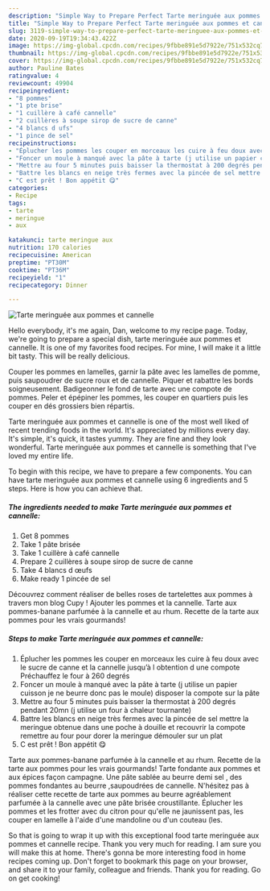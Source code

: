 ```yaml
---
description: "Simple Way to Prepare Perfect Tarte meringuée aux pommes et cannelle"
title: "Simple Way to Prepare Perfect Tarte meringuée aux pommes et cannelle"
slug: 3119-simple-way-to-prepare-perfect-tarte-meringuee-aux-pommes-et-cannelle
date: 2020-09-19T19:34:43.422Z
image: https://img-global.cpcdn.com/recipes/9fbbe891e5d7922e/751x532cq70/tarte-meringuee-aux-pommes-et-cannelle-photo-principale-de-la-recette.jpg
thumbnail: https://img-global.cpcdn.com/recipes/9fbbe891e5d7922e/751x532cq70/tarte-meringuee-aux-pommes-et-cannelle-photo-principale-de-la-recette.jpg
cover: https://img-global.cpcdn.com/recipes/9fbbe891e5d7922e/751x532cq70/tarte-meringuee-aux-pommes-et-cannelle-photo-principale-de-la-recette.jpg
author: Pauline Bates
ratingvalue: 4
reviewcount: 49904
recipeingredient:
- "8 pommes"
- "1 pte brise"
- "1 cuillère à café cannelle"
- "2 cuillères à soupe sirop de sucre de canne"
- "4 blancs d ufs"
- "1 pince de sel"
recipeinstructions:
- "Éplucher les pommes les couper en morceaux les cuire à feu doux avec le sucre de canne et la cannelle jusqu’à l obtention d une compote Préchauffez le four à 260 degrés"
- "Foncer un moule à manqué avec la pâte à tarte (j utilise un papier cuisson je ne beurre donc pas le moule) disposer la compote sur la pâte"
- "Mettre au four 5 minutes puis baisser la thermostat à 200 degrés pendant 20mn (j utilise un four à chaleur tournante)"
- "Battre les blancs en neige très fermes avec la pincée de sel mettre la meringue obtenue dans une poche à douille et recouvrir la compote remettre au four pour dorer la meringue démouler sur un plat"
- "C est prêt ! Bon appétit 😋"
categories:
- Recipe
tags:
- tarte
- meringue
- aux

katakunci: tarte meringue aux 
nutrition: 170 calories
recipecuisine: American
preptime: "PT30M"
cooktime: "PT36M"
recipeyield: "1"
recipecategory: Dinner

---
```



![Tarte meringuée aux pommes et cannelle](https://img-global.cpcdn.com/recipes/9fbbe891e5d7922e/751x532cq70/tarte-meringuee-aux-pommes-et-cannelle-photo-principale-de-la-recette.jpg)

Hello everybody, it's me again, Dan, welcome to my recipe page. Today, we're going to prepare a special dish, tarte meringuée aux pommes et cannelle. It is one of my favorites food recipes. For mine, I will make it a little bit tasty. This will be really delicious.

Couper les pommes en lamelles, garnir la pâte avec les lamelles de pomme, puis saupoudrer de sucre roux et de cannelle. Piquer et rabattre les bords soigneusement. Badigeonner le fond de tarte avec une compote de pommes. Peler et épépiner les pommes, les couper en quartiers puis les couper en dés grossiers bien répartis.

Tarte meringuée aux pommes et cannelle is one of the most well liked of recent trending foods in the world. It's appreciated by millions every day. It's simple, it's quick, it tastes yummy. They are fine and they look wonderful. Tarte meringuée aux pommes et cannelle is something that I've loved my entire life.


To begin with this recipe, we have to prepare a few components. You can have tarte meringuée aux pommes et cannelle using 6 ingredients and 5 steps. Here is how you can achieve that.

<!--inarticleads1-->

##### The ingredients needed to make Tarte meringuée aux pommes et cannelle:

1. Get 8 pommes
1. Take 1 pâte brisée
1. Take 1 cuillère à café cannelle
1. Prepare 2 cuillères à soupe sirop de sucre de canne
1. Take 4 blancs d œufs
1. Make ready 1 pincée de sel


Découvrez comment réaliser de belles roses de tartelettes aux pommes à travers mon blog Cupy ! Ajouter les pommes et la cannelle. Tarte aux pommes-banane parfumée à la cannelle et au rhum. Recette de la tarte aux pommes pour les vrais gourmands! 

<!--inarticleads2-->

##### Steps to make Tarte meringuée aux pommes et cannelle:

1. Éplucher les pommes les couper en morceaux les cuire à feu doux avec le sucre de canne et la cannelle jusqu’à l obtention d une compote Préchauffez le four à 260 degrés
1. Foncer un moule à manqué avec la pâte à tarte (j utilise un papier cuisson je ne beurre donc pas le moule) disposer la compote sur la pâte
1. Mettre au four 5 minutes puis baisser la thermostat à 200 degrés pendant 20mn (j utilise un four à chaleur tournante)
1. Battre les blancs en neige très fermes avec la pincée de sel mettre la meringue obtenue dans une poche à douille et recouvrir la compote remettre au four pour dorer la meringue démouler sur un plat
1. C est prêt ! Bon appétit 😋


Tarte aux pommes-banane parfumée à la cannelle et au rhum. Recette de la tarte aux pommes pour les vrais gourmands! Tarte fondante aux pommes et aux épices façon campagne. Une pâte sablée au beurre demi sel , des pommes fondantes au beurre ,saupoudrées de cannelle. N&#39;hésitez pas à réaliser cette recette de tarte aux pommes au beurre agréablement parfumée à la cannelle avec une pâte brisée croustillante. Éplucher les pommes et les frotter avec du citron pour qu&#39;elle ne jaunissent pas, les couper en lamelle à l&#39;aide d&#39;une mandoline ou d&#39;un couteau (les. 

So that is going to wrap it up with this exceptional food tarte meringuée aux pommes et cannelle recipe. Thank you very much for reading. I am sure you will make this at home. There's gonna be more interesting food in home recipes coming up. Don't forget to bookmark this page on your browser, and share it to your family, colleague and friends. Thank you for reading. Go on get cooking!
